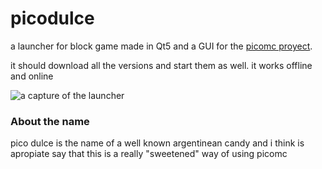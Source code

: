 
# picodulce

a launcher for block game made in Qt5 and a GUI for the [picomc proyect](https://github.com/sammko/picomc).

it should download all the versions and start them as well. it works offline and online

![a capture of the launcher](https://i.imgur.com/Ui92vta.png)

### About the name

pico dulce is the name of a well known argentinean candy and i think is apropiate say that this is a really "sweetened" way of using picomc
